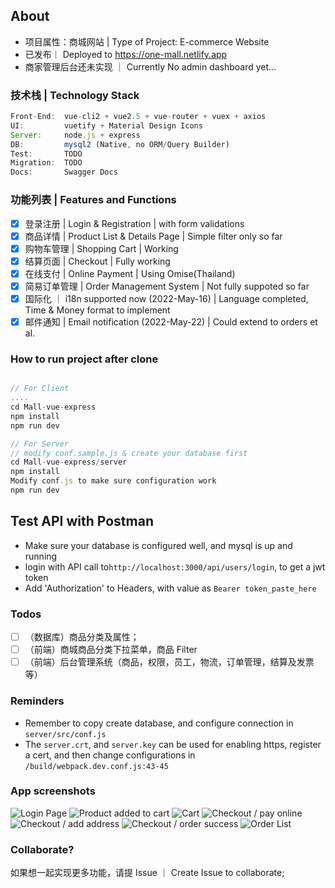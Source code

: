 ## About

- 项目属性：商城网站 | Type of Project: E-commerce Website
- 已发布｜ Deployed to https://one-mall.netlify.app
- 商家管理后台还未实现 ｜ Currently No admin dashboard yet...

### 技术栈 | Technology Stack

```javascript
Front-End:  vue-cli2 + vue2.5 + vue-router + vuex + axios
UI:         vuetify + Material Design Icons
Server:     node.js + express 
DB:         mysql2 (Native, no ORM/Query Builder) 
Test:       TODO
Migration:  TODO
Docs:       Swagger Docs
```

### 功能列表 | Features and Functions

- [x] 登录注册 | Login & Registration | with form validations
- [x] 商品详情 | Product List & Details Page | Simple filter only so far
- [x] 购物车管理 | Shopping Cart | Working
- [x] 结算页面 | Checkout | Fully working
- [x] 在线支付 | Online Payment | Using Omise(Thailand) 
- [x] 简易订单管理 | Order Management System | Not fully suppoted so far
- [x] 国际化 ｜ i18n supported now (2022-May-16) | Language completed, Time & Money format to implement
- [x] 邮件通知 | Email notification (2022-May-22) | Could extend to orders et al.

### How to run project after clone

```javascript

// For Client
....
cd Mall-vue-express
npm install
npm run dev

// For Server
// modify conf.sample.js & create your database first
cd Mall-vue-express/server
npm install
Modify conf.js to make sure configuration work
npm run dev

```

## Test API with Postman
- Make sure your database is configured well, and mysql is up and running
- login with API call to```http://localhost:3000/api/users/login```, to get a jwt token
- Add 'Authorization' to Headers, with value as ```Bearer token_paste_here```

### Todos

- [ ] （数据库）商品分类及属性；
- [ ] （前端）商城商品分类下拉菜单，商品 Filter
- [ ] （前端）后台管理系统（商品，权限，员工，物流，订单管理，结算及发票等）

### Reminders

- Remember to copy create database, and configure connection in `server/src/conf.js`
- The `server.crt`, and `server.key` can be used for enabling https, register a cert, and then change configurations in
  `/build/webpack.dev.conf.js:43-45`

### App screenshots
![Login Page](/project/screenshots/1.png "Login Page")
![Product added to cart](/project/screenshots/2.png "Product added to cart")
![Cart](/project/screenshots/3.png "Cart")
![Checkout / pay online](/project/screenshots/4-1.png "Checkout / pay online")
![Checkout / add address](/project/screenshots/4-2.png "Checkout / add address")
![Checkout / order success](/project/screenshots/5.png "Checkout / order success")
![Order List](/project/screenshots/6.png "Order List")


### Collaborate?

如果想一起实现更多功能，请提 Issue ｜ Create Issue to collaborate;
